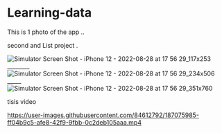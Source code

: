 # Learning-data

This is 1 photo of the app ..

second and List project .


![Simulator Screen Shot - iPhone 12 - 2022-08-28 at 17 56 29_117x253](https://user-images.githubusercontent.com/84612792/187075468-9a08c027-fa35-4d6a-8286-3b6aa5043ca0.png)        ________              ![Simulator Screen Shot - iPhone 12 - 2022-08-28 at 17 56 29_234x506](https://user-images.githubusercontent.com/84612792/187075507-674f1932-4240-4997-9577-bc49b5e51be3.png) _____  ![Simulator Screen Shot - iPhone 12 - 2022-08-28 at 17 56 29_351x760](https://user-images.githubusercontent.com/84612792/187075399-76949814-0dd1-46ba-bf20-097e8b5abe46.png)



tisis video 


https://user-images.githubusercontent.com/84612792/187075985-ff04b9c5-afe8-42f9-9fbb-0c2deb105aaa.mp4
